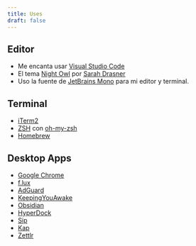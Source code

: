 ```yaml
---
title: Uses
draft: false
---
```


## Editor
- Me encanta usar [Visual Studio Code](https://code.visualstudio.com/)
- El tema [Night Owl](https://marketplace.visualstudio.com/items?itemName=sdras.night-owl&WT.mc_id=twitter-social-sdras) por [Sarah Drasner](https://twitter.com/sarah_edo)
- Uso la fuente de [JetBrains Mono](https://www.jetbrains.com/lp/mono/) para mi editor y terminal.

## Terminal
- [iTerm2](https://www.iterm2.com/)
- [ZSH](https://en.wikipedia.org/wiki/Z_shell) con [oh-my-zsh](https://github.com/ohmyzsh/ohmyzsh)
- [Homebrew](https://brew.sh/)

## Desktop Apps
- [Google Chrome](https://www.google.com/chrome/)
- [f.lux](https://justgetflux.com/)
- [AdGuard](https://adguard.com/en/welcome.html)
- [KeepingYouAwake](https://github.com/newmarcel/KeepingYouAwake)
- [Obsidian](https://obsidian.md/)
- [HyperDock](https://bahoom.com/hyperdock)
- [Sip](https://sipapp.io/)
- [Kap](https://getkap.co/)
- [Zettlr](https://www.zettlr.com/)
